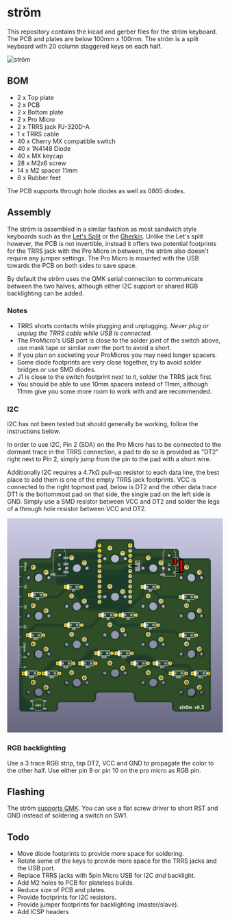 # ström
This repository contains the kicad and gerber files for the ström keyboard.
The PCB and plates are below 100mm x 100mm.
The ström is a split keyboard with 20 column staggered keys on each half.

![ström](img/ström.jpg)

## BOM
* 2 x Top plate
* 2 x PCB
* 2 x Bottom plate
* 2 x Pro Micro
* 2 x TRRS jack PJ-320D-A
* 1 x TRRS cable
* 40 x Cherry MX compatible switch
* 40 x 1N4148 Diode
* 40 x MX keycap
* 28 x M2x6 screw
* 14 x M2 spacer 11mm
* 8 x Rubber feet

The PCB supports through hole diodes as well as 0805 diodes.

## Assembly
The ström is assembled in a similar fashion as most sandwich style keyboards such as the [Let's Split](https://github.com/nicinabox/lets-split-guide) or the [Gherkin](https://imgur.com/a/O9p7n).
Unlike the Let's split however, the PCB is not invertible, instead it offers two potential footprints for the TRRS jack with the Pro Micro in between, the ström also doesn't require any jumper settings.
The Pro Micro is mounted with the USB towards the PCB on both sides to save space.

By default the ström uses the QMK serial connection to communicate between the two halves, although either I2C support or shared RGB backlighting can be added.

### Notes
* TRRS shorts contacts while plugging and unplugging. *Never plug or unplug the TRRS cable while USB is connected.*
* The ProMicro's USB port is close to the solder joint of the switch above, use mask tape or similar over the port to avoid a short.
* If you plan on socketing your ProMicros you may need longer spacers.
* Some diode footprints are very close together, try to avoid solder bridges or use SMD diodes.
* J1 is close to the switch footprint next to it, solder the TRRS jack first.
* You should be able to use 10mm spacers instead of 11mm, although 11mm give you some more room to work with and are recommended.

### I2C
I2C has not been tested but should generally be working, follow the instructions below.

In order to use I2C, Pin 2 (SDA) on the Pro Micro has to be connected to the dormant trace in the TRRS connection, a pad to do so is provided as "DT2" right next to Pin 2, simply jump from the pin to the pad with a short wire.

Additionally I2C requires a 4.7kΩ pull-up resistor to each data line, the best place to add them is one of the empty TRRS jack footprints.
VCC is connected to the right topmost pad, below is DT2 and the other data trace DT1 is the bottommost pad on that side, the single pad on the left side is GND.
Simply use a SMD resistor between VCC and DT2 and solder the legs of a through hole resistor between VCC and DT2.

![PCB](img/pcbI2C.png)

### RGB backlighting
Use a 3 trace RGB strip, tap DT2, VCC and GND to propagate the color to the other half. Use either pin 9 or pin 10 on the pro micro as RGB pin.

## Flashing

The ström [supports QMK](https://github.com/94k/stroem_firmware).
You can use a flat screw driver to short RST and GND instead of soldering a switch on SW1.

## Todo
* Move diode footprints to provide more space for soldering.
* Rotate some of the keys to provide more space for the TRRS jacks and the USB port.
* Replace TRRS jacks with 5pin Micro USB for I2C *and* backlight.
* Add M2 holes to PCB for plateless builds.
* Reduce size of PCB and plates.
* Provide footprints for I2C resistors.
* Provide jumper footprints for backlighting (master/slave).
* Add ICSP headers

